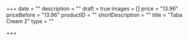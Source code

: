+++
date = ""
description = ""
draft = true
images = []
price = "13.96"
priceBefore = "13.96"
productID = ""
shortDescription = ""
title = "Taba Cream 2"
type = ""

+++
